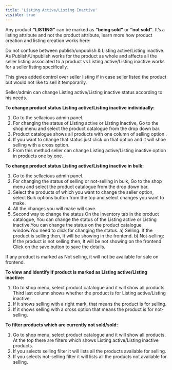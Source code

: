 ```yaml
---
title: 'Listing Active/Listing Inactive'
visible: true
---
```


Any product **“LISTING”** can be marked as **“being sold”** or **“not sold”**. It’s a listing attribute and not the product attribute, learn more how product creation and listing creation works here: 

Do not confuse between publish/unpublish & Listing active/Listing inactive. As Publish/Unpublish works for the product as whole and affects all the seller listing associated to a product vs Listing active/Listing inactive works for a seller listing specifically. 

This gives added control over seller listing if in case seller listed the product but would not like to sell it temporarily. 

Seller/admin can change Listing active/Listing inactive status according to his needs.

**To change product status Listing active/Listing inactive individually:**
1. Go to the sellacious admin panel.
2. For changing the status of Listing active or Listing inactive, Go to the shop menu and select the product catalogue from the drop down bar.
3. Product catalogue shows all products with one column of selling option .
4. If you want to change that status just click on that option and it will shoe selling with a cross option.
5. From this method seller can change Listing active/Listing inactive option in products one by one.

**To change product status Listing active/Listing inactive in bulk:**
1. Go to the sellacious admin panel.
2. For changing the status of selling or not-selling in bulk, Go to the shop menu and select the product catalogue      from the drop down bar.
3. Select the products of which you want to change the seller option, select Bulk options button from the top and      select changes you want to make. 
4. All the changes you will make will save.
5. Second way to change the status  On the inventory tab in the product catalogue, You can change the status of the    Listing active or Listing inactive.You can change the status on the product catalogue window.You need to click      for changing the status. 
  a) Selling: If the product is selling then, It will be showing in the frontend. 
  b) Not-selling: If the product is not selling then, It will be not showing on the frontend
  Click on the save button to save the details.

If any product is marked as Not selling, it will not be available for sale on frontend.

**To view and identify if product is marked as Listing active/Listing inactive:** 
1. Go to shop menu, select product catalogue and it will show all products. Third last column shows whether the        product is for Listing active/Listing inactive.
2. If it shows selling with a right mark, that means the product is for selling.
3. If it shows selling with a cross option that means the product is for not-selling.

**To filter products which are currently not sold/sold:** 
1. Go to shop menu, select product catalogue and it will show all products. At the top there are filters which shows    Listing active/Listing inactive products.
2. If you selects selling filter it will lists all the products available for selling.
3. If you selects not-selling filter it will lists all the products not available for selling. 



